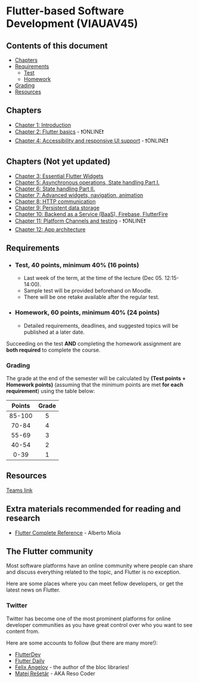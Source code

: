 
# Flutter-based Software Development (VIAUAV45)

## Contents of this document
- [Chapters](#chapters)
- [Requirements](#requirements)
    - [Test](#test-40-points-minimum-40-16-points)
    - [Homework](#homework-60-points-minimum-40-24-points)
- [Grading](#grading)
- [Resources](#resources)

## Chapters

- [Chapter 1: Introduction](./material/01.md)
- [Chapter 2: Flutter basics](./material/02.md) - ❗ONLINE❗
- [Chapter 4: Accessibility and responsive UI support](material/04.md) - ❗ONLINE❗

## Chapters (Not yet updated)

- [Chapter 3: Essential Flutter Widgets](./material/03.md)
- [Chapter 5: Asynchronous operations, State handling Part I.](material/05.md)
- [Chapter 6: State handling Part II.](material/06.md)
- [Chapter 7: Advanced widgets, navigation, animation](material/07.md)
- [Chapter 8: HTTP communication](material/08.md)
- [Chapter 9: Persistent data storage](material/09.md)
- [Chapter 10: Backend as a Service (BaaS), Firebase, FlutterFire](material/10.md)
- [Chapter 11: Platform Channels and testing](./material/11.md) - ❗ONLINE❗
- [Chapter 12: App architecture](./material/12.md)

## Requirements

 - ### Test, 40 points, minimum 40% (16 points)
    - Last week of the term, at the time of the lecture (Dec 05. 12:15-14:00).
    - Sample test will be provided beforehand on Moodle.
    - There will be one retake available after the regular test.
  - ### Homework, 60 points, minimum 40% (24 points)
    - Detailed requirements, deadlines, and suggested topics will be published at a later date.

Succeeding on the test **AND** completing the homework assignment are **both required** to complete the course.


### Grading

The grade at the end of the semester will be calculated by **(Test points + Homework points)** (assuming that the minimum points are met **for each requirement**) using the table below:

|Points|Grade|
|:-----:|:-----:|
|85-100|5|
|70-84|4|
|55-69|3|
|40-54|2|
|0-39|1|

## Resources

[Teams link](https://teams.microsoft.com/l/team/19%3a0D_i3EsvrAdoTF8CD34DfYrG_QWLLpfRxDfoZCsYb8w1%40thread.tacv2/conversations?groupId=931b03c9-c709-4dc6-83cd-78af43ea19b8&tenantId=6a3548ab-7570-4271-91a8-58da00697029)

## Extra materials recommended for reading and research

- [Flutter Complete Reference](https://fluttercompletereference.com/) - Alberto Miola

## The Flutter community

Most software platforms have an online community where people can share and discuss everything related to the topic, and Flutter is no exception.

Here are some places where you can meet fellow developers, or get the latest news on Flutter.

### Twitter

Twitter has become one of the most prominent platforms for online developer communities as you have great control over who you want to see content from.

Here are some accounts to follow (but there are many more!):

- [FlutterDev](https://twitter.com/FlutterDev)
- [Flutter Daily](https://twitter.com/flutteriodaily)
- [Felix Angelov](https://twitter.com/felangelov) - the author of the bloc libraries!
- [Matej Rešetár](https://twitter.com/resocoder) - AKA Reso Coder
